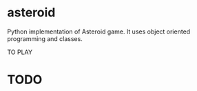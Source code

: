 # asteroid
Python implementation of Asteroid game.
It uses object oriented programming and classes.

TO PLAY
# TODO
